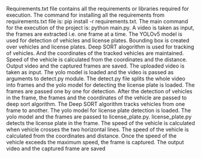 Requirements.txt file contains all the requirements or libraries required for execution. The command for installing all the requirements from requirements.txt file is: pip install -r requirements.txt.
The main command for the execution of the project is: python main.py. A video is taken as input, the frames are extracted i.e. one frame at a time. The YOLOv5 model is used for detection of vehicles and license plates.
Bounding box is created over vehicles and license plates. Deep SORT alogorithm is used for tracking of vehicles. And the coordinates of the tracked vehicles are maintained. Speed of the vehicle is calculated from the
coordinates and the distance. Output video and the captured frames are saved.
The uploaded video is taken as input. The yolo model is loaded and the video is passed as arguments to  detect.py module. The detect.py file splits the whole video into frames and the yolo model for detecting the 
license plate is loaded. The frames are passed one by one for detection. After the detection of vehicles in the frame, the frames and the coordinates of the vehicle are passed to deep sort algorithm. The Deep SORT
algorithm tracks vehicles from one frame to another. The yolo model for license plate detection is loaded. The yolo model and the frames are passed to license_plate.py.
license_plate.py detects the license plate in the frame. The speed of the vehicle is calculated when vehicle crosses the two horizontal lines. The speed of the vehicle is calculated from the coordinates and distance.
Once the speed of the vehicle exceeds the maximum speed,  the frame is captured. The output video and the captured frame are saved
